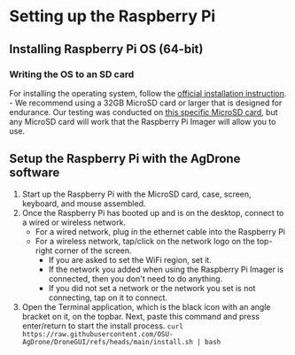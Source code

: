 # Setting up the Raspberry Pi

## Installing Raspberry Pi OS (64-bit)
### Writing the OS to an SD card
For installing the operating system, follow the [official installation instruction](https://www.raspberrypi.com/documentation/computers/getting-started.html).
    - We recommend using a 32GB MicroSD card or larger that is designed for endurance. Our testing was conducted on [this specific MicroSD card](https://shop.sandisk.com/products/memory-cards/microsd-cards/sandisk-high-endurance-uhs-i-microsd?sku=SDSQQNR-128G-GN6IA), but any MicroSD card will work that the Raspberry Pi Imager will allow you to use.
## Setup the Raspberry Pi with the AgDrone software
1. Start up the Raspberry Pi with the MicroSD card, case, screen, keyboard, and mouse assembled. 
2. Once the Raspberry Pi has booted up and is on the desktop, connect to a wired or wireless network.
    - For a wired network, plug in the ethernet cable into the Raspberry Pi
    - For a wireless network, tap/click on the network logo on the top-right corner of the screen. 
        - If you are asked to set the WiFi region, set it. 
        - If the network you added when using the Raspberry Pi Imager is connected, then you don't need to do anything. 
        - If you did not set a network or the network you set is not connecting, tap on it to connect.
3. Open the Terminal application, which is the black icon with an angle bracket on it, on the topbar. Next, paste this command and press enter/return to start the install process.
`curl https://raw.githubusercontent.com/OSU-AgDrone/DroneGUI/refs/heads/main/install.sh | bash`